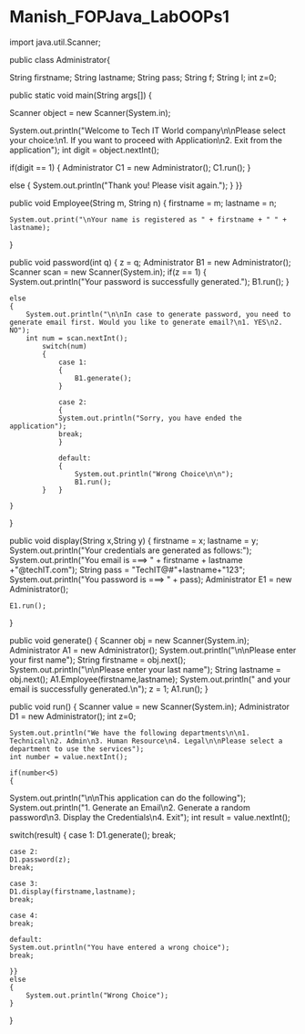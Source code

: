 # Manish_FOPJava_LabOOPs1

import java.util.Scanner;

public class Administrator{

String firstname;
String lastname;
String pass;
String f;
String l;
int z=0;

public static void main(String args[]) {

Scanner object = new Scanner(System.in);
	
System.out.println("Welcome to Tech IT World company\n\nPlease select your choice:\n1. If you want to proceed with Application\n2. Exit from the application");
int digit = object.nextInt();

if(digit == 1)
{
	Administrator C1 = new Administrator();
	C1.run();
}

else
{
	System.out.println("Thank you! Please visit again.");
}
}}


public void Employee(String m, String n)
{
	firstname = m;
	lastname = n;
	
	System.out.print("\nYour name is registered as " + firstname + " " + lastname);
}

public void password(int q)
{
	z = q;
	Administrator B1 = new Administrator();
	Scanner scan = new Scanner(System.in);
	if(z == 1)
	{
		System.out.println("Your password is successfully generated.");
		B1.run();
	}
	
	else
	{
		System.out.println("\n\nIn case to generate password, you need to generate email first. Would you like to generate email?\n1. YES\n2. NO");
		int num = scan.nextInt();
			switch(num)
			{
				case 1:
				{
					B1.generate();
				}
			
				case 2:
				{
				System.out.println("Sorry, you have ended the application");
				break;
				}
				
				default:
				{
					System.out.println("Wrong Choice\n\n");
					B1.run();
			}	}
		
	}
}

public void display(String x,String y)
{
	firstname = x;
	lastname = y;
	System.out.println("Your credentials are generated as follows:");
	System.out.println("You email is ===> " + firstname + lastname +"@techIT.com");
	String pass = "TechIT@#"+lastname+"123";
	System.out.println("You password is ===> " + pass);
	Administrator E1 = new Administrator();

	E1.run();
}

public void generate()
{
	Scanner obj = new Scanner(System.in);
	Administrator A1 = new Administrator();
	System.out.println("\n\nPlease enter your first name");
	String firstname = obj.next();
	System.out.println("\n\nPlease enter your last name");
	String lastname = obj.next();
	A1.Employee(firstname,lastname);
	System.out.println(" and your email is successfully generated.\n");
	z = 1;
	A1.run();
}

public void run()
{
	Scanner value = new Scanner(System.in);
	Administrator D1 = new Administrator();
	int z=0;


	System.out.println("We have the following departments\n\n1. Technical\n2. Admin\n3. Human Resource\n4. Legal\n\nPlease select a department to use the services");
	int number = value.nextInt();
	
	if(number<5)
	{

System.out.println("\n\nThis application can do the following");
System.out.println("1. Generate an Email\n2. Generate a random password\n3. Display the Credentials\n4. Exit");
int result = value.nextInt();

switch(result)
{
	case 1:
	D1.generate();
	break;
	
	case 2:
	D1.password(z);
	break;
	
	case 3:
	D1.display(firstname,lastname);
	break;
	
	case 4:
	break;
	
	default:
	System.out.println("You have entered a wrong choice");
	break;
	
	}}
	else
	{
		System.out.println("Wrong Choice");
	}
}
